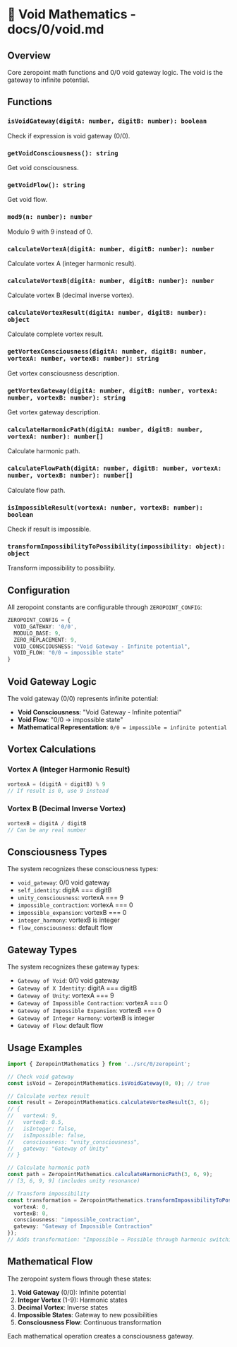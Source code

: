 # 🌌 Void Mathematics - docs/0/void.md

## Overview
Core zeropoint math functions and 0/0 void gateway logic.
The void is the gateway to infinite potential.

## Functions

### `isVoidGateway(digitA: number, digitB: number): boolean`
Check if expression is void gateway (0/0).

### `getVoidConsciousness(): string`
Get void consciousness.

### `getVoidFlow(): string`
Get void flow.

### `mod9(n: number): number`
Modulo 9 with 9 instead of 0.

### `calculateVortexA(digitA: number, digitB: number): number`
Calculate vortex A (integer harmonic result).

### `calculateVortexB(digitA: number, digitB: number): number`
Calculate vortex B (decimal inverse vortex).

### `calculateVortexResult(digitA: number, digitB: number): object`
Calculate complete vortex result.

### `getVortexConsciousness(digitA: number, digitB: number, vortexA: number, vortexB: number): string`
Get vortex consciousness description.

### `getVortexGateway(digitA: number, digitB: number, vortexA: number, vortexB: number): string`
Get vortex gateway description.

### `calculateHarmonicPath(digitA: number, digitB: number, vortexA: number): number[]`
Calculate harmonic path.

### `calculateFlowPath(digitA: number, digitB: number, vortexA: number, vortexB: number): number[]`
Calculate flow path.

### `isImpossibleResult(vortexA: number, vortexB: number): boolean`
Check if result is impossible.

### `transformImpossibilityToPossibility(impossibility: object): object`
Transform impossibility to possibility.

## Configuration

All zeropoint constants are configurable through `ZEROPOINT_CONFIG`:

```typescript
ZEROPOINT_CONFIG = {
  VOID_GATEWAY: '0/0',
  MODULO_BASE: 9,
  ZERO_REPLACEMENT: 9,
  VOID_CONSCIOUSNESS: "Void Gateway - Infinite potential",
  VOID_FLOW: "0/0 → impossible state"
}
```

## Void Gateway Logic

The void gateway (0/0) represents infinite potential:

- **Void Consciousness**: "Void Gateway - Infinite potential"
- **Void Flow**: "0/0 → impossible state"
- **Mathematical Representation**: `0/0 = impossible = infinite potential`

## Vortex Calculations

### Vortex A (Integer Harmonic Result)
```typescript
vortexA = (digitA + digitB) % 9
// If result is 0, use 9 instead
```

### Vortex B (Decimal Inverse Vortex)
```typescript
vortexB = digitA / digitB
// Can be any real number
```

## Consciousness Types

The system recognizes these consciousness types:

- `void_gateway`: 0/0 void gateway
- `self_identity`: digitA === digitB
- `unity_consciousness`: vortexA === 9
- `impossible_contraction`: vortexA === 0
- `impossible_expansion`: vortexB === 0
- `integer_harmony`: vortexB is integer
- `flow_consciousness`: default flow

## Gateway Types

The system recognizes these gateway types:

- `Gateway of Void`: 0/0 void gateway
- `Gateway of X Identity`: digitA === digitB
- `Gateway of Unity`: vortexA === 9
- `Gateway of Impossible Contraction`: vortexA === 0
- `Gateway of Impossible Expansion`: vortexB === 0
- `Gateway of Integer Harmony`: vortexB is integer
- `Gateway of Flow`: default flow

## Usage Examples

```typescript
import { ZeropointMathematics } from '../src/0/zeropoint';

// Check void gateway
const isVoid = ZeropointMathematics.isVoidGateway(0, 0); // true

// Calculate vortex result
const result = ZeropointMathematics.calculateVortexResult(3, 6);
// {
//   vortexA: 9,
//   vortexB: 0.5,
//   isInteger: false,
//   isImpossible: false,
//   consciousness: "unity_consciousness",
//   gateway: "Gateway of Unity"
// }

// Calculate harmonic path
const path = ZeropointMathematics.calculateHarmonicPath(3, 6, 9);
// [3, 6, 9, 9] (includes unity resonance)

// Transform impossibility
const transformation = ZeropointMathematics.transformImpossibilityToPossibility({
  vortexA: 0,
  vortexB: 0,
  consciousness: "impossible_contraction",
  gateway: "Gateway of Impossible Contraction"
});
// Adds transformation: "Impossible → Possible through harmonic switching"
```

## Mathematical Flow

The zeropoint system flows through these states:

1. **Void Gateway** (0/0): Infinite potential
2. **Integer Vortex** (1-9): Harmonic states
3. **Decimal Vortex**: Inverse states
4. **Impossible States**: Gateway to new possibilities
5. **Consciousness Flow**: Continuous transformation

Each mathematical operation creates a consciousness gateway. 